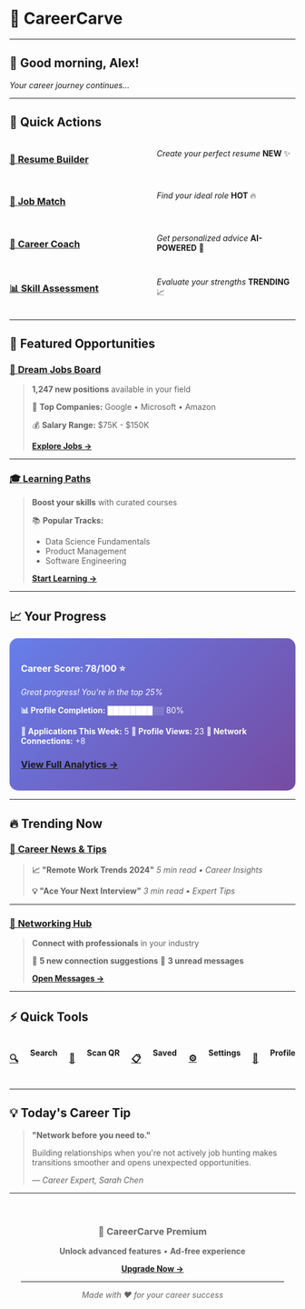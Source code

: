 # 🚀 CareerCarve

---

## 👋 Good morning, Alex!
*Your career journey continues...*

---

## 🎯 **Quick Actions**

<div style="display: grid; grid-template-columns: 1fr 1fr; gap: 15px; margin: 20px 0;">

### [📝 **Resume Builder**](Coming_Soon.md)
*Create your perfect resume*
**NEW** ✨

### [🎯 **Job Match**](Coming_Soon.md) 
*Find your ideal role*
**HOT** 🔥

### [💬 **Career Coach**](Coming_Soon.md)
*Get personalized advice*
**AI-POWERED** 🤖

### [📊 **Skill Assessment**](Coming_Soon.md)
*Evaluate your strengths*
**TRENDING** 📈

</div>

---

## 🌟 **Featured Opportunities**

### [💼 **Dream Jobs Board**](Coming_Soon.md)
> **1,247 new positions** available in your field
> 
> 🏢 **Top Companies:** Google • Microsoft • Amazon
> 
> 💰 **Salary Range:** $75K - $150K
> 
> **[Explore Jobs →](Coming_Soon.md)**

---

### [🎓 **Learning Paths**](Coming_Soon.md)
> **Boost your skills** with curated courses
> 
> 📚 **Popular Tracks:**
> - Data Science Fundamentals
> - Product Management
> - Software Engineering
> 
> **[Start Learning →](Coming_Soon.md)**

---

## 📈 **Your Progress**

<div style="background: linear-gradient(135deg, #667eea 0%, #764ba2 100%); padding: 20px; border-radius: 15px; color: white; margin: 15px 0;">

### **Career Score: 78/100** ⭐
*Great progress! You're in the top 25%*

**📊 Profile Completion:** ████████░░ 80%

**🎯 Applications This Week:** 5
**👀 Profile Views:** 23
**🤝 Network Connections:** +8

### [**View Full Analytics →**](Coming_Soon.md)

</div>

---

## 🔥 **Trending Now**

### [📰 **Career News & Tips**](Coming_Soon.md)
> **📈 "Remote Work Trends 2024"**
> *5 min read • Career Insights*
> 
> **💡 "Ace Your Next Interview"**
> *3 min read • Expert Tips*

---

### [🤝 **Networking Hub**](Coming_Soon.md)
> **Connect with professionals** in your industry
> 
> 👥 **5 new connection suggestions**
> 💬 **3 unread messages**
> 
> **[Open Messages →](Coming_Soon.md)**

---

## ⚡ **Quick Tools**

<div style="display: flex; justify-content: space-between; margin: 20px 0;">

### [🔍](Coming_Soon.md)
**Search**

### [📱](Coming_Soon.md) 
**Scan QR**

### [📋](Coming_Soon.md)
**Saved**

### [⚙️](Coming_Soon.md)
**Settings**

### [👤](Coming_Soon.md)
**Profile**

</div>

---

## 💡 **Today's Career Tip**

> **"Network before you need to."** 
> 
> Building relationships when you're not actively job hunting makes transitions smoother and opens unexpected opportunities.
> 
> *— Career Expert, Sarah Chen*

---

<div style="text-align: center; padding: 20px; color: #666;">

### 🌟 **CareerCarve Premium**
**Unlock advanced features** • **Ad-free experience**

**[Upgrade Now →](Coming_Soon.md)**

---

*Made with ❤️ for your career success*

</div>